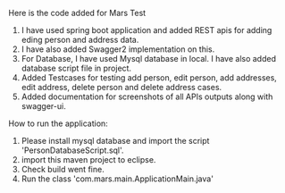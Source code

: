 Here is the code added for Mars Test
1. I have used spring boot application and added REST apis for adding eding person and address data.
2. I have also added Swagger2 implementation on this.
3. For Database, I have used Mysql database in local. I have also added database script file in project.
4. Added Testcases for testing add person, edit person, add addresses, edit address, delete person and delete address cases. 
5. Added documentation for screenshots of all APIs outputs along with swagger-ui.

How to run the application:

1. Please install mysql database and import the script 'PersonDatabaseScript.sql'.
2. import this maven project to eclipse.
3. Check build went fine.
4. Run the class 'com.mars.main.ApplicationMain.java'